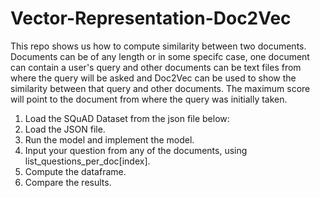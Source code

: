 # Vector-Representation-Doc2Vec
This repo shows us how to compute similarity between two documents. Documents can be of any length or in some specifc case, one document can contain a user's query and other documents can be text files from where the query will be asked and Doc2Vec can be used to show the similarity between that query and other documents. The maximum score will point to the document from where the query was initially taken.

1. Load the SQuAD Dataset from the json file below:
2. Load the JSON file.
3. Run the model and implement the model.
4. Input your question from any of the documents, using list_questions_per_doc[index].
5. Compute the dataframe.
6. Compare the results.
